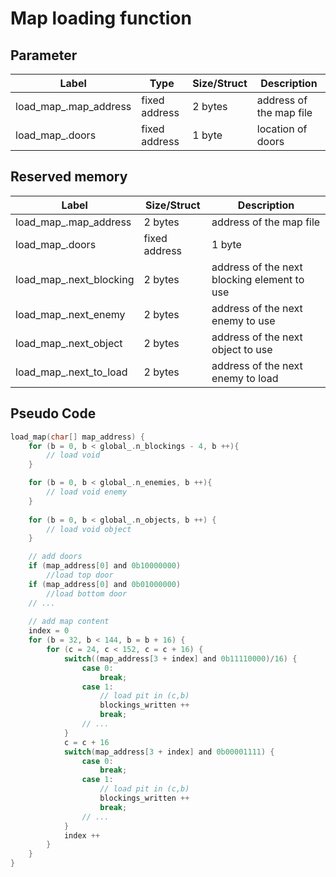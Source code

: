 # Map loading function

## Parameter

| Label | Type | Size/Struct |  Description  |
| ------------- | ------------- | ---------- | ----------- |
| load_map_.map_address | fixed address | 2 bytes | address of the map file |
| load_map_.doors | fixed address | 1 byte | location of doors |

## Reserved memory

| Label | Size/Struct |  Description  |
| ------------- | ---------- | ----------- |
| load_map_.map_address | 2 bytes | address of the map file |
| load_map_.doors | fixed address | 1 byte | location of doors |
| load_map_.next_blocking | 2 bytes | address of the next blocking element to use |
| load_map_.next_enemy | 2 bytes | address of the next enemy to use |
| load_map_.next_object | 2 bytes | address of the next object to use |
| load_map_.next_to_load | 2 bytes | address of the next enemy to load |

## Pseudo Code

~~~C
load_map(char[] map_address) {
    for (b = 0, b < global_.n_blockings - 4, b ++){
        // load void
    }

    for (b = 0, b < global_.n_enemies, b ++){
        // load void enemy
    }
    
    for (b = 0, b < global_.n_objects, b ++) {
        // load void object
    }

    // add doors
    if (map_address[0] and 0b10000000)
        //load top door
    if (map_address[0] and 0b01000000)
        //load bottom door
    // ...
    
    // add map content
    index = 0
    for (b = 32, b < 144, b = b + 16) {
        for (c = 24, c < 152, c = c + 16) {
            switch((map_address[3 + index] and 0b11110000)/16) {
                case 0:
                    break;
                case 1:
                    // load pit in (c,b)
                    blockings_written ++
                    break;
                // ...
            }
            c = c + 16
            switch(map_address[3 + index] and 0b00001111) {
                case 0:
                    break;
                case 1:
                    // load pit in (c,b)
                    blockings_written ++
                    break;
                // ...
            }
            index ++
        }
    }
}
~~~
